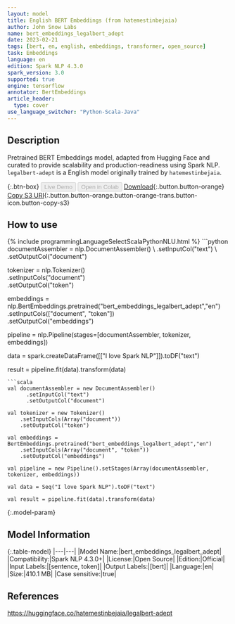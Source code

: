 ```yaml
---
layout: model
title: English BERT Embeddings (from hatemestinbejaia)
author: John Snow Labs
name: bert_embeddings_legalbert_adept
date: 2023-02-21
tags: [bert, en, english, embeddings, transformer, open_source]
task: Embeddings
language: en
edition: Spark NLP 4.3.0
spark_version: 3.0
supported: true
engine: tensorflow
annotator: BertEmbeddings
article_header:
  type: cover
use_language_switcher: "Python-Scala-Java"
---
```


## Description

Pretrained BERT Embeddings model, adapted from Hugging Face and curated to provide scalability and production-readiness using Spark NLP. `legalbert-adept` is a English model originally trained by `hatemestinbejaia`.

{:.btn-box}
<button class="button button-orange" disabled>Live Demo</button>
<button class="button button-orange" disabled>Open in Colab</button>
[Download](https://s3.amazonaws.com/auxdata.johnsnowlabs.com/public/models/bert_embeddings_legalbert_adept_en_4.3.0_3.0_1676979162440.zip){:.button.button-orange}
[Copy S3 URI](s3://auxdata.johnsnowlabs.com/public/models/bert_embeddings_legalbert_adept_en_4.3.0_3.0_1676979162440.zip){:.button.button-orange.button-orange-trans.button-icon.button-copy-s3}

## How to use



<div class="tabs-box" markdown="1">
{% include programmingLanguageSelectScalaPythonNLU.html %}
```python
 documentAssembler = nlp.DocumentAssembler() \
      .setInputCol("text") \
      .setOutputCol("document")

tokenizer = nlp.Tokenizer() \
    .setInputCols("document") \
    .setOutputCol("token")
  
embeddings = nlp.BertEmbeddings.pretrained("bert_embeddings_legalbert_adept","en") \
    .setInputCols(["document", "token"]) \
    .setOutputCol("embeddings")
    
pipeline = nlp.Pipeline(stages=[documentAssembler, tokenizer, embeddings])

data = spark.createDataFrame([["I love Spark NLP"]]).toDF("text")

result = pipeline.fit(data).transform(data)
```
```scala
val documentAssembler = new DocumentAssembler() 
      .setInputCol("text") 
      .setOutputCol("document")
 
val tokenizer = new Tokenizer() 
    .setInputCols(Array("document"))
    .setOutputCol("token")

val embeddings = BertEmbeddings.pretrained("bert_embeddings_legalbert_adept","en") 
    .setInputCols(Array("document", "token")) 
    .setOutputCol("embeddings")

val pipeline = new Pipeline().setStages(Array(documentAssembler, tokenizer, embeddings))

val data = Seq("I love Spark NLP").toDF("text")

val result = pipeline.fit(data).transform(data)
```
</div>

{:.model-param}
## Model Information

{:.table-model}
|---|---|
|Model Name:|bert_embeddings_legalbert_adept|
|Compatibility:|Spark NLP 4.3.0+|
|License:|Open Source|
|Edition:|Official|
|Input Labels:|[sentence, token]|
|Output Labels:|[bert]|
|Language:|en|
|Size:|410.1 MB|
|Case sensitive:|true|

## References

https://huggingface.co/hatemestinbejaia/legalbert-adept
